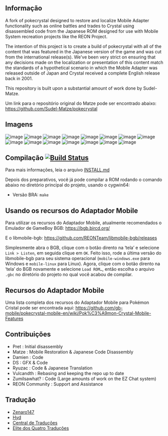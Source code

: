 ## Informação 

A fork of pokecrystal designed to restore and localize Mobile Adapter functionality such as online battles and trades to Crystal using disassembled code from the Japanese ROM designed for use with Mobile System recreation projects like the REON Project.

The intention of this project is to create a build of pokecrystal with all of the content that was featured in the Japanese version of the game and was cut from the international release(s).
We've been very strict on ensuring that any decisions made on the localization or presentation of this content match the standards of a hypothetical scenario in which the Mobile Adapter was released outside of Japan and Crystal received a complete English release back in 2001.

This repository is built upon a substantial amount of work done by Sudel-Matze.

Um link para o repositório original do Matze pode ser encontrado abaixo:
https://github.com/Sudel-Matze/pokecrystal

## Imagens

![image](https://user-images.githubusercontent.com/110418063/188284868-5d25cf63-ec57-4780-b6d0-8b7ff90e3826.png)
![image](https://github.com/gb-mobile/pokecrystal-mobile-eng/assets/110418063/a1615c31-a83c-4406-ad72-beeb52abe0ad)
![image](https://github.com/gb-mobile/pokecrystal-mobile-eng/assets/110418063/ea64d517-1069-4cdb-a68d-3d657613d16e)
![image](https://user-images.githubusercontent.com/110418063/188298896-8d03b589-8ab1-4d5f-b205-b163e4f616b9.png)
![image](https://github.com/gb-mobile/pokecrystal-mobile-eng/assets/110418063/42c3949c-ad17-4452-981d-5bb19647e022)
![image](https://user-images.githubusercontent.com/110418063/196643701-a3aea578-940b-463f-8d51-c1025cc5c5a7.png)
![image](https://user-images.githubusercontent.com/110418063/196290251-dc54e329-4924-4ab9-9366-d1e167ca9ca3.png)
![image](https://user-images.githubusercontent.com/110418063/205540332-b49b9482-e121-4ba0-a2df-3630c04cdc1c.png)
![image](https://user-images.githubusercontent.com/110418063/226153593-93985569-7682-43f9-91d1-e33f9478643d.png)
![image](https://user-images.githubusercontent.com/110418063/188287387-5cd5514c-267c-4fe6-b66f-0a0e36e712e6.png)
![image](https://user-images.githubusercontent.com/110418063/188287421-ff2eedad-1569-4512-8224-d1ee2c5622da.png)
![image](https://github.com/gb-mobile/pokecrystal-mobile-eng/assets/110418063/46af69c9-da9f-4656-90e4-e46cc5aec4b2)
![image](https://user-images.githubusercontent.com/110418063/188331912-d862a3c6-a7d2-4636-b152-8ecd74e5250b.png)
![image](https://user-images.githubusercontent.com/110418063/196129175-eebdad9e-f4a0-44ae-8432-7aa538b3c722.png)
![image](https://user-images.githubusercontent.com/110418063/188289401-f0b79296-f4eb-4463-a8d6-6fb8c605adc1.png)



## Compilação [![Build Status][ci-badge]][ci]

Para mais informações, leia o arquivo [INSTALL.md](INSTALL.md)

Depois dos preparativos, você já pode compilar a ROM rodando o comando abaixo no diretório principal do projeto, usando o cygwin64:

- Versão BRA:   `make`

## Usando os recursos do Adaptador Mobile

Para utilizar os recursos do Adaptador Mobile, atualmente recomendados o Emulador de GameBoy BGB:
https://bgb.bircd.org/

E o libmobile-bgb:
https://github.com/REONTeam/libmobile-bgb/releases

Simplesmente abra o BGB, clique com o botão dirento na ‘tela’ e selecione `Link > Listen`, em seguida clique em `OK`.
Feito isso, rode a última versão do libmobile-bgb para seu sistema operacional (`mobile-windows.exe` para Windows e `mobile-linux` para Linux).
Agora, clique com o botão dirento na ‘tela’ do BGB novamente e selecione `Load ROM…`, então escolha o arquivo `.gbc` no diretório do projeto no qual você acabou de compilar.

## Recursos do Adaptador Mobile

Uma lista completa dos recursos do Adaptador Mobile para Pokémon Cristal pode ser encontrada aqui:
https://github.com/gb-mobile/pokecrystal-mobile-en/wiki/Pok%C3%A9mon-Crystal-Mobile-Features

## Contribuições

- Pret           : Initial disassembly
- Matze          : Mobile Restoration & Japanese Code Disassembly
- Damien         : Code
- DS             : GFX & Code
- Ryuzac         : Code & Japanese Translation
- Vulcandth      : Rebasing and keeping the repo up to date
- Zumilsawhat?   : Code (Large amounts of work on the EZ Chat system)
- REON Community : Support and Assistance

## Tradução
- [Zenaro147](https://github.com/zenaro147)
- [Hyd](https://github.com/hydhyro)
- [Central de Traduções](https://www.centraldetraducoes.net.br/)
- [Elite dos Quatro Traduções](https://www.e4t.com.br/)

[ci]: https://github.com/pret/pokecrystal/actions
[ci-badge]: https://github.com/pret/pokecrystal/actions/workflows/main.yml/badge.svg
